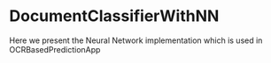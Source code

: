 # DocumentClassifierWithNN
Here we present the Neural Network implementation which is used in OCRBasedPredictionApp
